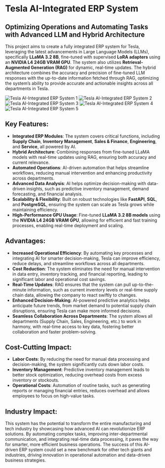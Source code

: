 # Tesla AI-Integrated ERP System
## Optimizing Operations and Automating Tasks with Advanced LLM and Hybrid Architecture

This project aims to create a fully integrated ERP system for Tesla, leveraging the latest advancements in Large Language Models (LLMs), specifically **LLaMA 3.2 8B**, fine-tuned with supervised **LoRA adapters** using an **NVIDIA L4 24GB VRAM GPU**. The system also utilizes **Retrieval-Augmented Generation (RAG)** for dynamic, real-time updates. The hybrid architecture combines the accuracy and precision of fine-tuned LLM responses with the up-to-date information fetched through RAG, optimizing the system’s ability to provide accurate and actionable insights across all departments in Tesla.



![Tesla AI-Integrated ERP System 1](https://ibb.co/wZ1hmZBq)
![Tesla AI-Integrated ERP System 2](https://ibb.co/Zz9dvwGS)
![Tesla AI-Integrated ERP System 3](https://ibb.co/RT2vsZTR)
![Tesla AI-Integrated ERP System 4](https://ibb.co/qLm0gfNb)
![Tesla AI-Integrated ERP System 5](https://ibb.co/4nKDn38K)


## Key Features:
- **Integrated ERP Modules**: The system covers critical functions, including **Supply Chain**, **Inventory Management**, **Sales & Finance**, **Engineering**, and **Service**, all powered by AI.
- **Hybrid Architecture**: Combining responses from fine-tuned LLaMA models with real-time updates using RAG, ensuring both accuracy and current relevance.
- **Automated Operations**: AI-driven automation that helps streamline workflows, reducing manual intervention and enhancing productivity across departments.
- **Advanced Data Analysis**: AI helps optimize decision-making with data-driven insights, such as predictive inventory management, demand forecasting, and financial analysis.
- **Scalability & Flexibility**: Built on robust technologies like **FastAPI**, **SQL**, and **PostgreSQL**, ensuring the system can scale as Tesla grows while maintaining efficiency.
- **High-Performance GPU Usage**: Fine-tuned **LLaMA 3.2 8B models** using the **NVIDIA L4 24GB VRAM GPU**, allowing for efficient and fast training processes, enabling real-time deployment and scaling.

## Advantages:
- **Increased Operational Efficiency**: By automating key processes and integrating AI for smarter decision-making, Tesla can improve efficiency, reduce delays, and streamline workflows across all departments.
- **Cost Reduction**: The system eliminates the need for manual intervention in data entry, inventory tracking, and financial reporting, leading to significant labor and operational cost savings.
- **Real-Time Updates**: RAG ensures that the system can pull up-to-the-minute information, such as current inventory levels or real-time supply chain data, allowing the company to react swiftly to changes.
- **Enhanced Decision-Making**: AI-powered predictive analytics helps anticipate future trends, from market demand to potential supply chain disruptions, ensuring Tesla can make more informed decisions.
- **Seamless Collaboration Across Departments**: The system allows all departments (Supply Chain, Sales, Engineering, etc.) to work in harmony, with real-time access to key data, fostering better collaboration and faster problem-solving.

## Cost-Cutting Impact:
- **Labor Costs**: By reducing the need for manual data processing and decision-making, the system significantly cuts down labor costs.
- **Inventory Management**: Predictive inventory management leads to better stock optimization, reducing overhead costs from excess inventory or stockouts.
- **Operational Costs**: Automation of routine tasks, such as generating reports or managing financial entries, reduces overhead and allows employees to focus on high-value tasks.

## Industry Impact:
This system has the potential to transform the entire manufacturing and tech industry by showcasing how advanced AI can revolutionize ERP solutions. By automating complex tasks, improving inter-departmental communication, and integrating real-time data processing, it paves the way for smarter, more efficient business operations. The success of this AI-driven ERP system could set a new benchmark for other tech giants and industries, driving innovation in operational automation and data-driven business strategies.
